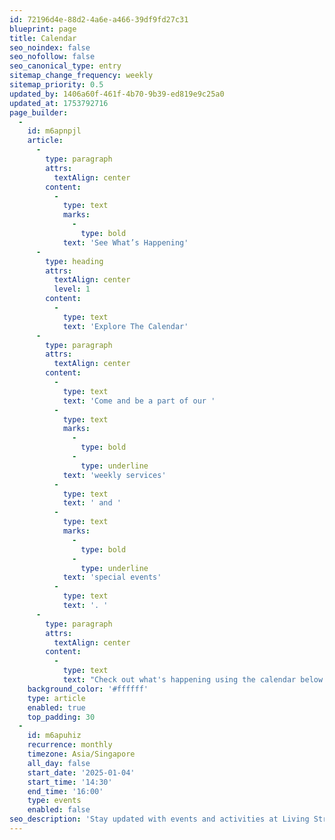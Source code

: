 ```yaml
---
id: 72196d4e-88d2-4a6e-a466-39df9fd27c31
blueprint: page
title: Calendar
seo_noindex: false
seo_nofollow: false
seo_canonical_type: entry
sitemap_change_frequency: weekly
sitemap_priority: 0.5
updated_by: 1406a60f-461f-4b70-9b39-ed819e9c25a0
updated_at: 1753792716
page_builder:
  -
    id: m6apnpjl
    article:
      -
        type: paragraph
        attrs:
          textAlign: center
        content:
          -
            type: text
            marks:
              -
                type: bold
            text: 'See What’s Happening'
      -
        type: heading
        attrs:
          textAlign: center
          level: 1
        content:
          -
            type: text
            text: 'Explore The Calendar'
      -
        type: paragraph
        attrs:
          textAlign: center
        content:
          -
            type: text
            text: 'Come and be a part of our '
          -
            type: text
            marks:
              -
                type: bold
              -
                type: underline
            text: 'weekly services'
          -
            type: text
            text: ' and '
          -
            type: text
            marks:
              -
                type: bold
              -
                type: underline
            text: 'special events'
          -
            type: text
            text: '. '
      -
        type: paragraph
        attrs:
          textAlign: center
        content:
          -
            type: text
            text: "Check out what's happening using the calendar below."
    background_color: '#ffffff'
    type: article
    enabled: true
    top_padding: 30
  -
    id: m6apuhiz
    recurrence: monthly
    timezone: Asia/Singapore
    all_day: false
    start_date: '2025-01-04'
    start_time: '14:30'
    end_time: '16:00'
    type: events
    enabled: false
seo_description: 'Stay updated with events and activities at Living Streams Christian Church. Check our calendar for upcoming services, programs, and special events.'
---
```

